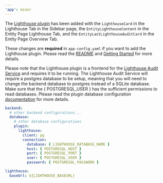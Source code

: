 ```yaml
---
'app': minor
---
```


The [Lighthouse plugin](https://github.com/backstage/backstage/tree/master/plugins/lighthouse) has been added with the `LighthouseCard` in the Lighthouse Tab in the Sidebar page, the `EntityLighthouseContent` in the Entity Page Lighthouse Tab, and the `EntityLastLighthouseAuditCard` in the Entity Page Overview Tab.

These changes are **required** in `app-config.yaml` if you want to add the Lighthouse plugin. Please read the [README](https://github.com/janus-idp/backstage-showcase/blob/main/README.md) and [Getting Started](https://github.com/janus-idp/backstage-showcase/blob/main/showcase-docs/getting-started.md) for more details.

Please note that the Lighthouse plugin is a frontend for the [Lighthouse Audit Service](https://github.com/spotify/lighthouse-audit-service/tree/master) and requires it to be running. The Lighthouse Audit Service will require a postgres database to be setup, meaning that you will need to change the backend database to postgres instead of a SQLite database. Make sure that the { POSTGRESQL_USER } has the sufficient permissions to read databases. Please read the plugin database configuration [documentation](https://backstage.io/docs/tutorials/configuring-plugin-databases/) for more details.

```yaml
backend:
  # other backend configurations...
  database:
    # other database configurations
    plugin:
      lighthouse:
        client: pg
        connection:
          database: { LIGHTHOUSE_DATABASE_NAME }
          host: { POSTGRESQL_HOST }
          port: { POSTGRESQL_PORT }
          user: { POSTGRESQL_USER }
          password: { POSTGRESQL_PASSWORD }

lighthouse:
  baseUrl: ${LIGHTHOUSE_BASEURL}
```

